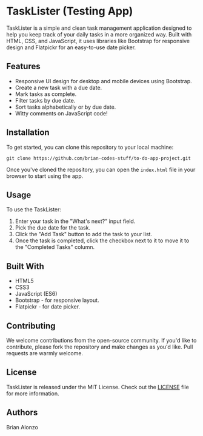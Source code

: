 # TaskLister (Testing App)

TaskLister is a simple and clean task management application designed to help you keep track of your daily tasks in a more organized way. Built with HTML, CSS, and JavaScript, it uses libraries like Bootstrap for responsive design and Flatpickr for an easy-to-use date picker.

## Features

- Responsive UI design for desktop and mobile devices using Bootstrap.
- Create a new task with a due date.
- Mark tasks as complete.
- Filter tasks by due date.
- Sort tasks alphabetically or by due date.
- Witty comments on JavaScript code!

## Installation

To get started, you can clone this repository to your local machine:

```
git clone https://github.com/brian-codes-stuff/to-do-app-project.git
```

Once you've cloned the repository, you can open the `index.html` file in your browser to start using the app.

## Usage

To use the TaskLister:

1. Enter your task in the "What's next?" input field.
2. Pick the due date for the task.
3. Click the "Add Task" button to add the task to your list.
4. Once the task is completed, click the checkbox next to it to move it to the "Completed Tasks" column.

## Built With

- HTML5
- CSS3
- JavaScript (ES6)
- Bootstrap - for responsive layout.
- Flatpickr - for date picker.

## Contributing

We welcome contributions from the open-source community. If you'd like to contribute, please fork the repository and make changes as you'd like. Pull requests are warmly welcome.

## License

TaskLister is released under the MIT License. Check out the [LICENSE](https://github.com/YourUsername/TaskLister/blob/main/LICENSE) file for more information.

## Authors

Brian Alonzo
